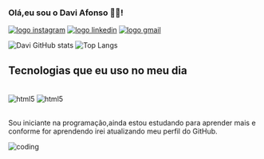 ### Olá,eu sou o Davi Afonso 👋🏻!

<a href="https://www.instagram.com/ztdavi/"><img src="https://img.shields.io/badge/Instagram-E4405F?style=for-the-badge&logo=instagram&logoColor=white" alt="logo instagram"></a>
<a href="https://www.linkedin.com/in/davi-afonso-137b961b8/"><img src="https://img.shields.io/badge/LinkedIn-0077B5?style=for-the-badge&logo=linkedin&logoColor=white" alt="logo linkedin"></a>
<a href="mailto:afonsodavi183@gmail.com"><img src="https://img.shields.io/badge/Gmail-D14836?style=for-the-badge&logo=gmail&logoColor=white" alt="logo gmail"></a>


![Davi GitHub stats](https://github-readme-stats.vercel.app/api?username=DaviAfonso0&theme=midnight-purple&show_icons=dracula)
![Top Langs](https://github-readme-stats.vercel.app/api/top-langs/?username=DaviAfonso0&&theme=midnight-purple&show_layout=compact)

## Tecnologias que eu uso no meu dia
<div style="display: inline_block"> <br/>
    <img align="center" src="https://img.shields.io/badge/HTML5-E34F26?style=for-the-badge&logo=html5&logoColor=white" alt="html5">
    <img align="center" src="https://img.shields.io/badge/CSS3-1572B6?style=for-the-badge&logo=css3&logoColor=white" alt="html5">
</div> <br/>

Sou iniciante na programação,ainda estou estudando para aprender mais e conforme for aprendendo irei atualizando meu perfil do GitHub.

![coding](https://github.com/DaviAfonso0/DaviAfonso0/assets/73261045/7b14f2a5-476f-4932-a193-2567435dea3a)
